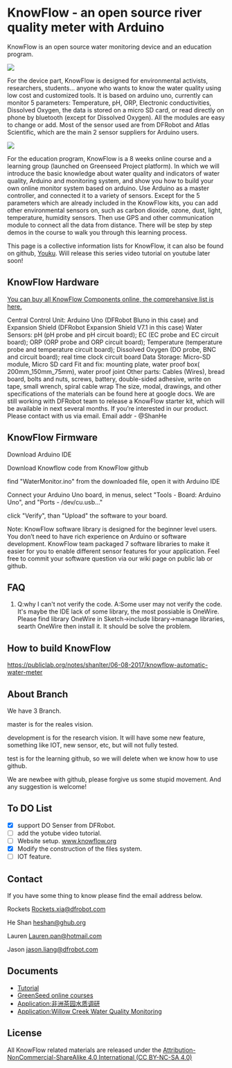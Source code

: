 

# KnowFlow - an open source river quality meter with Arduino

KnowFlow is an open source water monitoring device and an education program.

![](https://publiclab.org/system/images/photos/000/020/692/large/BOM.JPG)



For the device part, KnowFlow is designed for environmental activists, researchers, students... anyone who wants to know the water quality using low cost and customized tools. It is based on arduino uno, currently can monitor 5 parameters: Temperature, pH, ORP, Electronic conductivities, Dissolved Oxygen, the data is stored on a micro SD card, or read directly on phone by bluetooth (except for Dissolved Oxygen). All the modules are easy to change or add. Most of the sensor used are from DFRobot and Atlas Scientific, which are the main 2 sensor suppliers for Arduino users.

![](https://publiclab.org/system/images/photos/000/020/719/large/Lauren_Field_Test.jpg)

For the education program, KnowFlow is a 8 weeks online course and a learning group (launched on Greenseed Project platform). In which we will introduce the basic knowledge about water quality and indicators of water quality, Arduino and monitoring system, and show you how to build your own online monitor system based on arduino. Use Arduino as a master controller, and connected it to a variety of sensors. Except for the 5 parameters which are already included in the KnowFlow kits, you can add other environmental sensors on, such as carbon dioxide, ozone, dust, light, temperature, humidity sensors. Then use GPS and other communication module to connect all the data from distance. There will be step by step demos in the course to walk you through this learning process.

This page is a collective information lists for KnowFlow, it can also be found on github, [Youku](http://v.youku.com/v_show/id_XMTYzNTA1NzU1Mg==.html?spm=a2hzp.8253876.0.0&f=27620513).
Will release this series video tutorial on youtube later soon!



## KnowFlow Hardware 

[You can buy all KnowFlow Components online, the comprehansive list is here.](https://docs.google.com/spreadsheets/d/1rwVUIwqTOvZiKi_0vdBPrXMIw2YB-nsFnhaVy5seE-M/edit?usp=sharing)

Central Control Unit: Arduino Uno (DFRobot Bluno in this case) and Expansion Shield (DFRobot Expansion Shield V7.1 in this case)
Water Sensors: pH (pH probe and pH circuit board); EC (EC probe and EC circuit board); ORP (ORP probe and ORP circuit board); Temperature (temperature probe and temperature circuit board); Dissolved Oxygen (DO probe, BNC and circuit board); real time clock circuit board
Data Storage: Micro-SD module, Micro SD card
Fit and fix: mounting plate, water proof box( 200mm_150mm_75mm), water proof joint
Other parts: Cables (Wires), bread board, bolts and nuts, screws, battery, double-sided adhesive, write on tape, small wrench, spiral cable wrap
The size, modal, drawings, and other specifications of the materials can be found here at google docs.
We are still working with DFRobot team to release a KnowFlow starter kit, which will be available in next several months. If you’re interested in our product. Please contact with us via email. 
Email addr - @ShanHe

## KnowFlow Firmware

Download Arduino IDE

Download Knowflow code from KnowFlow github

find "WaterMonitor.ino" from the downloaded file, open it with Arduino IDE

Connect your Arduino Uno board, in menus, select "Tools - Board: Arduino Uno", and "Ports - /dev/cu.usb..."

click "Verify", than "Upload" the software to your board.

Note: KnowFlow software library is designed for the beginner level users. 
You don’t need to have rich experience on Arduino or software development. 
KnowFlow team packaged 7 software libraries to make it easier for you to enable different sensor features for your application. 
Feel free to commit your software question via our wiki page on public lab or github.

## FAQ
1. Q:why I can't not verify the code.
A:Some user may not verify the code.
It's maybe the IDE lack of some library, the most possiable is OneWire. 
Please find library OneWire in Sketch->include library->manage libraries, searth OneWire then install it.
It should be solve the problem.


## How to build KnowFlow 

https://publiclab.org/notes/shanlter/06-08-2017/knowflow-automatic-water-meter

## About Branch
We have 3 Branch.

master is for the reales vision.

development is for the research vision. It will have some new feature, something like IOT, new sensor, etc, but will not fully tested.

test is for the learning github, so we will delete when we know how to use github.

We are newbee with github, please forgive us some stupid movement. And any suggestion is welcome!


## To DO List
- [x] support DO Senser from DFRobot.
- [ ] add the yotube video tutorial.
- [ ] Website setup. www.knowflow.org
- [x] Modify the construction of the files system.
- [ ] IOT feature.

## Contact
If you have some thing to know please find the email address below.

Rockets <Rockets.xia@dfrobot.com>

He Shan  <heshan@ghub.org>

Lauren <Lauren.pan@hotmail.com>

Jason <jason.liang@dfrobot.com>


## Documents

 * [Tutorial][1]
 * [GreenSeed online courses][2]
 * [Application:非洲茶园水质调研][3]
 * [Application:Willow Creek Water Quality Monitoring][4]

## License

All KnowFlow related materials are released under the [Attribution-NonCommercial-ShareAlike 4.0 International (CC BY-NC-SA 4.0)][5]
 


  [1]: https://publiclab.org/notes/shanlter/06-08-2017/knowflow-automatic-water-meter
  [2]: http://blog.sina.com.cn/s/blog_9f86b6d50102w9m1.html
  [3]: http://www.dfrobot.com.cn/community/thread-26733-1-1.html
  [4]: https://publiclab.org/notes/MadTinker/07-31-2017/willow-creek-water-quality-monitoring
  [5]: https://creativecommons.org/licenses/by-nc-sa/4.0/
